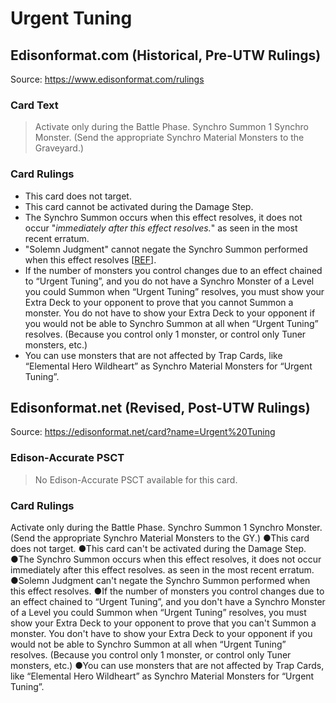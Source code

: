 # Urgent Tuning

## Edisonformat.com (Historical, Pre-UTW Rulings)

Source: https://www.edisonformat.com/rulings

### Card Text

> Activate only during the Battle Phase. Synchro Summon 1 Synchro Monster. (Send the appropriate Synchro Material Monsters to the Graveyard.)

### Card Rulings

*   This card does not target.
*   This card cannot be activated during the Damage Step.
*   The Synchro Summon occurs when this effect resolves, it does not occur "_immediately after this effect resolves._" as seen in the most recent erratum.
*   "Solemn Judgment" cannot negate the Synchro Summon performed when this effect resolves \[[REF](https://www.edisonformat.com/home/rules-update-when-not-immediately-after-this-effect-resolves)\].
*   If the number of monsters you control changes due to an effect chained to “Urgent Tuning”, and you do not have a Synchro Monster of a Level you could Summon when “Urgent Tuning” resolves, you must show your Extra Deck to your opponent to prove that you cannot Summon a monster. You do not have to show your Extra Deck to your opponent if you would not be able to Synchro Summon at all when “Urgent Tuning” resolves. (Because you control only 1 monster, or control only Tuner monsters, etc.)
*   You can use monsters that are not affected by Trap Cards, like “Elemental Hero Wildheart” as Synchro Material Monsters for “Urgent Tuning”.

## Edisonformat.net (Revised, Post-UTW Rulings)

Source: https://edisonformat.net/card?name=Urgent%20Tuning

### Edison-Accurate PSCT

> No Edison-Accurate PSCT available for this card.

### Card Rulings

Activate only during the Battle Phase. Synchro Summon 1 Synchro Monster. (Send the appropriate Synchro Material Monsters to the GY.)
●This card does not target.
●This card can't be activated during the Damage Step.
●The Synchro Summon occurs when this effect resolves, it does not occur immediately after this effect resolves. as seen in the most recent erratum.
●Solemn Judgment can't negate the Synchro Summon performed when this effect resolves.
●If the number of monsters you control changes due to an effect chained to “Urgent Tuning”, and you don't have a Synchro Monster of a Level you could Summon when “Urgent Tuning” resolves, you must show your Extra Deck to your opponent to prove that you can't Summon a monster. You don't have to show your Extra Deck to your opponent if you would not be able to Synchro Summon at all when “Urgent Tuning” resolves. (Because you control only 1 monster, or control only Tuner monsters, etc.)
●You can use monsters that are not affected by Trap Cards, like “Elemental Hero Wildheart” as Synchro Material Monsters for “Urgent Tuning”.
            